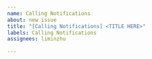 ```yaml
---
name: Calling Notifications
about: new issue
title: "[Calling Notifications] <TITLE HERE>"
labels: Calling Notifications
assignees: liminzhu

---
```



